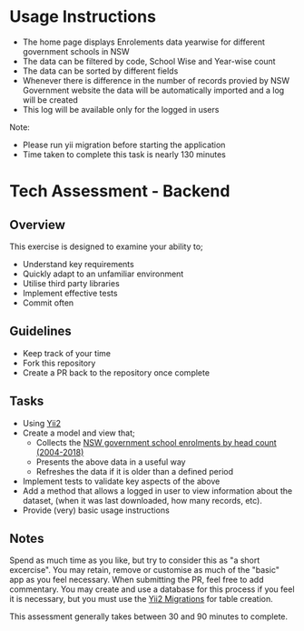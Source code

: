 # Usage Instructions

* The home page displays Enrolements data yearwise for different government schools in NSW
* The data can be filtered by code, School Wise and Year-wise count
* The data can be sorted by different fields
* Whenever there is difference in the number of records provied by NSW Government website the data will be automatically imported and a log will be created
* This log will be available only for the logged in users

Note: 
* Please run yii migration before starting the application 
* Time taken to complete this task is nearly 130 minutes

# Tech Assessment - Backend

## Overview
This exercise is designed to examine your ability to;

* Understand key requirements
* Quickly adapt to an unfamiliar environment
* Utilise third party libraries
* Implement effective tests
* Commit often

## Guidelines
* Keep track of your time
* Fork this repository
* Create a PR back to the repository once complete

## Tasks
* Using [Yii2](https://github.com/yiisoft/yii2-app-basic)
* Create a model and view that;
   * Collects the [NSW government school enrolments by head count (2004-2018)](https://data.cese.nsw.gov.au/data/dataset/nsw-government-school-enrolments-by-head-count)
   * Presents the above data in a useful way
   * Refreshes the data if it is older than a defined period
* Implement tests to validate key aspects of the above
* Add a method that allows a logged in user to view information about the dataset, (when it was last downloaded, how many records, etc).
* Provide (very) basic usage instructions

## Notes
Spend as much time as you like, but try to consider this as "a short excercise".
You may retain, remove or customise as much of the "basic" app as you feel necessary.
When submitting the PR, feel free to add commentary.
You may create and use a database for this process if you feel it is necessary, but you must use the [Yii2 Migrations](http://www.yiiframework.com/doc-2.0/guide-db-migrations.html) for table creation.

This assessment generally takes between 30 and 90 minutes to complete.
